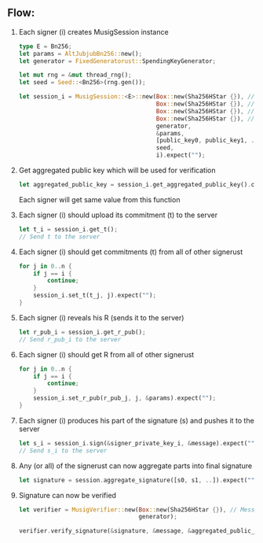 ## Flow:

1. Each signer (i) creates MusigSession instance
    ```rust
    type E = Bn256;
    let params = AltJubjubBn256::new();
    let generator = FixedGeneratorust::SpendingKeyGenerator;
   
    let mut rng = &mut thread_rng();
    let seed = Seed::<Bn256>(rng.gen());
   
    let session_i = MusigSession::<E>::new(Box::new(Sha256HStar {}), // Aggregate hash
                                           Box::new(Sha256HStar {}), // Commitment hash
                                           Box::new(Sha256HStar {}), // Signature hash
                                           Box::new(Sha256HStar {}), // MessageHash
                                           generator,
                                           &params,
                                           [public_key0, public_key1, ..],
                                           seed,
                                           i).expect("");
    ```

1. Get aggregated public key which will be used for verification
    ```rust
    let aggregated_public_key = session_i.get_aggregated_public_key().clone();
    ```
   
   Each signer will get same value from this function

1. Each signer (i) should upload its commitment (t) to the server
    ```rust
    let t_i = session_i.get_t();
    // Send t to the server 
    ```
   
1. Each signer (i) should get commitments (t) from all of other signerust
    ```rust
    for j in 0..n {
        if j == i {
            continue;
        }
        session_i.set_t(t_j, j).expect(""); 
    }
    ```
   
1. Each signer (i) reveals his R (sends it to the server)
    ```rust
    let r_pub_i = session_i.get_r_pub();
    // Send r_pub_i to the server
    ``` 

1. Each signer (i) should get R from all of other signerust
    ```rust
    for j in 0..n {
        if j == i {
            continue;
        }
        session_i.set_r_pub(r_pub_j, j, &params).expect("");
    }
    ```
   
1. Each signer (i) produces his part of the signature (s) and pushes it to the server
    ```rust
    let s_i = session_i.sign(&signer_private_key_i, &message).expect("");
    // Send s_i to the server
    ```
   
1. Any (or all) of the signerust can now aggregate parts into final signature
    ```rust
    let signature = session.aggregate_signature([s0, s1, ..]).expect("");
    ```
   
1. Signature can now be verified
    ```rust
    let verifier = MusigVerifier::new(Box::new(Sha256HStar {}), // Message hash
                                      generator);
   
    verifier.verify_signature(&signature, &message, &aggregated_public_key, &params);
    ```
  
